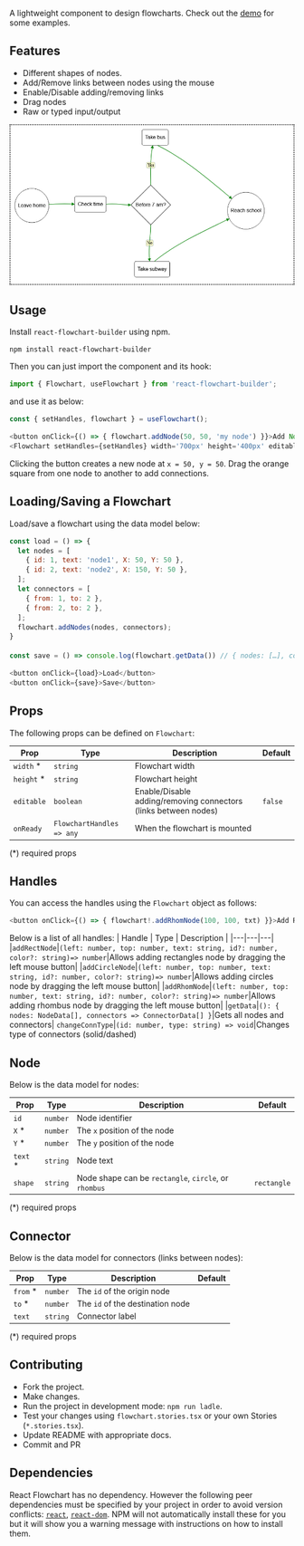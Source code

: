 A lightweight component to design flowcharts. Check out the [demo](https://d5y3kk.csb.app/) for some examples.

## Features

- Different shapes of nodes.
- Add/Remove links between nodes using the mouse
- Enable/Disable adding/removing links
- Drag nodes
- Raw or typed input/output

![Screenshot of ImageAnnotator](https://github.com/TaqBostan/content/blob/main/flowchart.png?raw=true)

## Usage

Install `react-flowchart-builder` using npm.

```shell
npm install react-flowchart-builder
```

Then you can just import the component and its hook:

```js
import { Flowchart, useFlowchart } from 'react-flowchart-builder';
```

and use it as below:

```js
const { setHandles, flowchart } = useFlowchart();
```

```js
<button onClick={() => { flowchart.addNode(50, 50, 'my node') }}>Add Node</button>
<Flowchart setHandles={setHandles} width='700px' height='400px' editable={true} />
```

Clicking the button creates a new node at `x = 50, y = 50`. Drag the orange square from one node to another to add connections.

## Loading/Saving a Flowchart

Load/save a flowchart using the data model below:

```js
const load = () => {
  let nodes = [
    { id: 1, text: 'node1', X: 50, Y: 50 },
    { id: 2, text: 'node2', X: 150, Y: 50 },
  ];
  let connectors = [
    { from: 1, to: 2 },
    { from: 2, to: 2 },
  ];
  flowchart.addNodes(nodes, connectors);
}

const save = () => console.log(flowchart.getData()) // { nodes: […], connectors: […] }
```

```js
<button onClick={load}>Load</button>
<button onClick={save}>Save</button>
```

## Props

The following props can be defined on `Flowchart`:

| Prop | Type | Description | Default |
|---|---|---|---|
| `width` \* | `string` | Flowchart width |  |
| `height` \* | `string` | Flowchart height |  |
| `editable` | `boolean` | Enable/Disable adding/removing connectors (links between nodes) | `false` |
| `onReady` | `FlowchartHandles => any` | When the flowchart is mounted |   |

(\*) required props

## Handles
You can access the handles using the `Flowchart` object as follows:

```js
<button onClick={() => { flowchart!.addRhomNode(100, 100, txt) }}>Add Rhombus Node</button>
```

Below is a list of all handles:
| Handle | Type | Description |
|---|---|---|
|`addRectNode`|`(left: number, top: number, text: string, id?: number, color?: string)=> number`|Allows adding rectangles node by dragging the left mouse button|
|`addCircleNode`|`(left: number, top: number, text: string, id?: number, color?: string)=> number`|Allows adding circles node by dragging the left mouse button|
|`addRhomNode`|`(left: number, top: number, text: string, id?: number, color?: string)=> number`|Allows adding rhombus node by dragging the left mouse button|
|`getData`|`(): { nodes: NodeData[], connectors => ConnectorData[] }`|Gets all nodes and connectors|
`changeConnType`|`(id: number, type: string) => void`|Changes type of connectors (solid/dashed)


## Node

Below is the data model for nodes:

| Prop | Type | Description | Default |
|---|---|---|---|
| `id` | `number` | Node identifier |  |
| `X` \* | `number` | The `x` position of the node |  |
| `Y` \* | `number` | The `y` position of the node |  |
| `text` \* | `string` | Node text |  |
| `shape` | `string` | Node shape can be `rectangle`, `circle`, or `rhombus` | `rectangle` |

(\*) required props

## Connector

Below is the data model for connectors (links between nodes):

| Prop | Type | Description | Default |
|---|---|---|---|
| `from` \* | `number` | The `id` of the origin node |  |
| `to` \* | `number` | The `id` of the destination node |  |
| `text` | `string` | Connector label |  |

(\*) required props

## Contributing

- Fork the project.
- Make changes.
- Run the project in development mode: `npm run ladle`.
- Test your changes using `flowchart.stories.tsx` or your own Stories (`*.stories.tsx`).
- Update README with appropriate docs.
- Commit and PR

## Dependencies

React Flowchart has no dependency. However the following peer dependencies must be specified by your project in order to avoid version conflicts:
[`react`](https://www.npmjs.com/package/react),
[`react-dom`](https://www.npmjs.com/package/react-dom).
NPM will not automatically install these for you but it will show you a warning message with instructions on how to install them.